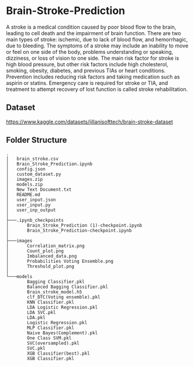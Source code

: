 # Brain-Stroke-Prediction
A stroke is a medical condition caused by poor blood flow to the brain, leading to cell death and
the impairment of brain function. There are two main types of stroke: ischemic, due to lack of
blood flow, and hemorrhagic, due to bleeding. The symptoms of a stroke may include an
inability to move or feel on one side of the body, problems understanding or speaking, dizziness,
or loss of vision to one side. The main risk factor for stroke is high blood pressure, but other risk
factors include high cholesterol, smoking, obesity, diabetes, and previous TIAs or heart
conditions. Prevention includes reducing risk factors and taking medication such as aspirin or
statins. Emergency care is required for stroke or TIA, and treatment to attempt recovery of lost
function is called stroke rehabilitation.

## Dataset
https://www.kaggle.com/datasets/jillanisofttech/brain-stroke-dataset

## Folder Structure
```
.
│   brain_stroke.csv
│   Brain_Stroke_Prediction.ipynb
│   config.json
│   custom_dataset.py
│   images.zip
│   models.zip
│   New Text Document.txt
│   README.md
│   user_input.json
│   user_input.py
│   user_inp_output
│
├───.ipynb_checkpoints
│       Brain_Stroke_Prediction (1)-checkpoint.ipynb
│       Brain_Stroke_Prediction-checkpoint.ipynb
│
├───images
│       Correlation_matrix.png
│       Count_plot.png
│       Imbalanced_data.png
│       Probabilities Voting Ensemble.png
│       Threshold_plot.png
│
└───models
        Bagging Classifier.pkl
        Balanced Bagging Classifier.pkl
        Brain_stroke_model.h5
        clf_DTC(Voting ensemble).pkl
        KNN Classifier.pkl
        LDA Logistic Regression.pkl
        LDA SVC.pkl
        LDA.pkl
        Logistic Regression.pkl
        MLP Classifier.pkl
        Naive Bayes(Complement).pkl
        One Class SVM.pkl
        SVC(oversampled).pkl
        SVC.pkl
        XGB Classifier(best).pkl
        XGB Classifier.pkl
```
